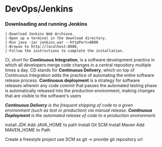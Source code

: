 # DevOps/Jenkins

### Downloading and running Jenkins
    |-Download Jenkins Web Archieve.
    |-Open up a terminal in the download directory.
    |-Run java -jar jenkins.war --httpPort=8080
    |-Browse to http://localhost:8080.
    |-Follow the instructions to complete the installation.
    
CI, short for **Continuous Integration**, is a software development practice in which all developers merge code changes in a central repository multiple times a day. CD stands for **Continuous Delivery**, which on top of Continuous Integration adds the practice of automating the entire software release process. **Continuous deployment** is a strategy for software releases wherein any code commit that passes the automated testing phase is automatically released into the production environment, making changes that are visible to the software's users

***Continuous Delivery** is the frequent shipping of code to a given environment (such as test or production) via manual release. **Continuous Deployment** is the automated release of code to a production environment.*


install JDK
Add JAVA_HOME to path
Install Git SCM
Install Maven
Add MAVEN_HOME to Path

Create a freestyle project
    use SCM as git -> provide git repository url
